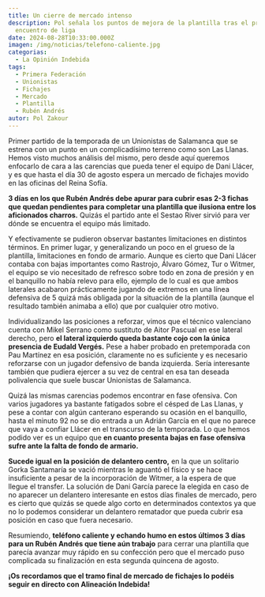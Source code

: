 ```yaml
---
title: Un cierre de mercado intenso
description: Pol señala los puntos de mejora de la plantilla tras el primer
  encuentro de liga
date: 2024-08-28T10:33:00.000Z
imagen: /img/noticias/telefono-caliente.jpg
categorias:
  - La Opinión Indebida
tags:
  - Primera Federación
  - Unionistas
  - Fichajes
  - Mercado
  - Plantilla
  - Rubén Andrés
autor: Pol Zakour
---
```

Primer partido de la temporada de un Unionistas de Salamanca que se estrena con un punto en un complicadísimo terreno como son Las Llanas. Hemos visto muchos análisis del mismo, pero desde aquí queremos enfocarlo de cara a las carencias que pueda tener el equipo de Dani Llácer, y es que hasta el día 30 de agosto espera un mercado de fichajes movido en las oficinas del Reina Sofía.

**3 días en los que Rubén Andrés debe apurar para cubrir esas 2-3 fichas que quedan pendientes para completar una plantilla que ilusiona entre los aficionados charros.** Quizás el partido ante el Sestao River sirvió para ver dónde se encuentra el equipo más limitado.

Y efectivamente se pudieron observar bastantes limitaciones en distintos términos. En primer lugar, y generalizando un poco en el grueso de la plantilla, limitaciones en fondo de armario. Aunque es cierto que Dani Llácer contaba con bajas importantes como Rastrojo, Álvaro Gómez, Tur o Witmer, el equipo se vio necesitado de refresco sobre todo en zona de presión y en el banquillo no había relevo para ello, ejemplo de lo cual es que ambos laterales acabaron prácticamente jugando de extremos en una línea defensiva de 5 quizá más obligada por la situación de la plantilla (aunque el resultado también animaba a ello) que por cualquier otro motivo.

Individualizando las posiciones a reforzar, vimos que el técnico valenciano cuenta con Mikel Serrano como sustituto de Aitor Pascual en ese lateral derecho, pero **el lateral izquierdo queda bastante cojo con la única presencia de Eudald Vergés.** Pese a haber probado en pretemporada con Pau Martínez en esa posición, claramente no es suficiente y es necesario reforzarse con un jugador defensivo de banda izquierda. Sería interesante también que pudiera ejercer a su vez de central en esa tan deseada polivalencia que suele buscar Unionistas de Salamanca.

Quizá las mismas carencias podemos encontrar en fase ofensiva. Con varios jugadores ya bastante fatigados sobre el césped de Las Llanas, y pese a contar con algún canterano esperando su ocasión en el banquillo, hasta el minuto 92 no se dio entrada a un Adrián García en el que no parece que vaya a confiar Llácer en el transcurso de la temporada. Lo que hemos podido ver es un equipo que **en cuanto presenta bajas en fase ofensiva sufre ante la falta de fondo de armario.**

**Sucede igual en la posición de delantero centro,** en la que un solitario Gorka Santamaría se vació mientras le aguantó el físico y se hace insuficiente a pesar de la incorporación de Witmer, a la espera de que llegue el transfer. La solución de Dani García parece la elegida en caso de no aparecer un delantero interesante en estos días finales de mercado, pero es cierto que quizás se quede algo corto en determinados contextos ya que no lo podemos considerar un delantero rematador que pueda cubrir esa posición en caso que fuera necesario.

Resumiendo, **teléfono caliente y echando humo en estos últimos 3 días para un Rubén Andrés que tiene aún trabajo** para cerrar una plantilla que parecía avanzar muy rápido en su confección pero que el mercado puso complicada su finalización en esta segunda quincena de agosto.

**¡Os recordamos que el tramo final de mercado de fichajes lo podéis seguir en directo con Alineación Indebida!**
